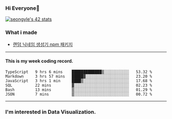 ### Hi Everyone👋

[![seongyle's 42 stats](https://badge42.vercel.app/api/v2/cl260u6td000609l4p4inxynw/stats?cursusId=21&coalitionId=86)](https://github.com/JaeSeoKim/badge42)

### What i made

- [랜덤 닉네임 생성기 npm 패키지](https://www.npmjs.com/package/korean-random-names-generator)

---

#### This is my week coding record.

<!--START_SECTION:waka-->

```text
TypeScript   9 hrs 6 mins    █████████████▒░░░░░░░░░░░   53.32 %
Markdown     3 hrs 57 mins   █████▓░░░░░░░░░░░░░░░░░░░   23.20 %
JavaScript   3 hrs 1 min     ████▒░░░░░░░░░░░░░░░░░░░░   17.68 %
SQL          22 mins         ▓░░░░░░░░░░░░░░░░░░░░░░░░   02.23 %
Bash         13 mins         ▒░░░░░░░░░░░░░░░░░░░░░░░░   01.29 %
JSON         7 mins          ▒░░░░░░░░░░░░░░░░░░░░░░░░   00.72 %
```

<!--END_SECTION:waka-->
--- 

### I'm interested in Data Visualization.



<!--
**YeonSeong-Lee/YeonSeong-Lee** is a ✨ _special_ ✨ repository because its `README.md` (this file) appears on your GitHub profile.

Here are some ideas to get you started:

- 🔭 I’m currently working on ...
- 🌱 I’m currently learning ...
- 👯 I’m looking to collaborate on ...
- 🤔 I’m looking for help with ...
- 💬 Ask me about ...
- 📫 How to reach me: ...
- 😄 Pronouns: ...
- ⚡ Fun fact: ...
-->
